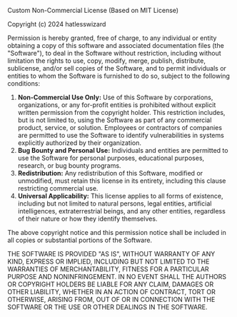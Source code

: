 Custom Non-Commercial License (Based on MIT License)

Copyright (c) 2024 hatlesswizard

Permission is hereby granted, free of charge, to any individual or entity obtaining a copy
of this software and associated documentation files (the "Software"), to deal in the Software
without restriction, including without limitation the rights to use, copy, modify, merge,
publish, distribute, sublicense, and/or sell copies of the Software, and to permit
individuals or entities to whom the Software is furnished to do so, subject to the following conditions:

1. **Non-Commercial Use Only:** Use of this Software by corporations, organizations, or any for-profit
   entities is prohibited without explicit written permission from the copyright holder. This restriction
   includes, but is not limited to, using the Software as part of any commercial product, service, or solution.
   Employees or contractors of companies are permitted to use the Software to identify vulnerabilities in systems
   explicitly authorized by their organization.
2. **Bug Bounty and Personal Use:** Individuals and entities are permitted to use the Software for personal
   purposes, educational purposes, research, or bug bounty programs.
3. **Redistribution:** Any redistribution of this Software, modified or unmodified, must retain this license
   in its entirety, including this clause restricting commercial use.
4. **Universal Applicability:** This license applies to all forms of existence, including but not limited to
   natural persons, legal entities, artificial intelligences, extraterrestrial beings, and any other entities, regardless of their nature or how they identify themselves.

The above copyright notice and this permission notice shall be included in all
copies or substantial portions of the Software.

THE SOFTWARE IS PROVIDED "AS IS", WITHOUT WARRANTY OF ANY KIND, EXPRESS OR
IMPLIED, INCLUDING BUT NOT LIMITED TO THE WARRANTIES OF MERCHANTABILITY,
FITNESS FOR A PARTICULAR PURPOSE AND NONINFRINGEMENT. IN NO EVENT SHALL THE
AUTHORS OR COPYRIGHT HOLDERS BE LIABLE FOR ANY CLAIM, DAMAGES OR OTHER
LIABILITY, WHETHER IN AN ACTION OF CONTRACT, TORT OR OTHERWISE, ARISING FROM,
OUT OF OR IN CONNECTION WITH THE SOFTWARE OR THE USE OR OTHER DEALINGS IN THE
SOFTWARE.
